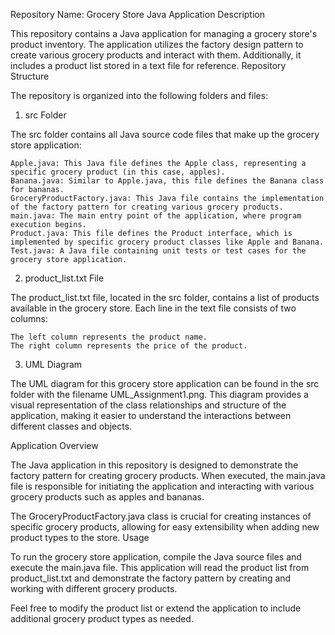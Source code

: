 Repository Name: Grocery Store Java Application
Description

This repository contains a Java application for managing a grocery store's product inventory. The application utilizes the factory design pattern to create various grocery products and interact with them. Additionally, it includes a product list stored in a text file for reference.
Repository Structure

The repository is organized into the following folders and files:
1. src Folder

The src folder contains all Java source code files that make up the grocery store application:

    Apple.java: This Java file defines the Apple class, representing a specific grocery product (in this case, apples).
    Banana.java: Similar to Apple.java, this file defines the Banana class for bananas.
    GroceryProductFactory.java: This Java file contains the implementation of the factory pattern for creating various grocery products.
    main.java: The main entry point of the application, where program execution begins.
    Product.java: This file defines the Product interface, which is implemented by specific grocery product classes like Apple and Banana.
    Test.java: A Java file containing unit tests or test cases for the grocery store application.

2. product_list.txt File

The product_list.txt file, located in the src folder, contains a list of products available in the grocery store. Each line in the text file consists of two columns:

    The left column represents the product name.
    The right column represents the price of the product.

3. UML Diagram

The UML diagram for this grocery store application can be found in the src folder with the filename UML_Assignment1.png. This diagram provides a visual representation of the class relationships and structure of the application, making it easier to understand the interactions between different classes and objects.

Application Overview

The Java application in this repository is designed to demonstrate the factory pattern for creating grocery products. When executed, the main.java file is responsible for initiating the application and interacting with various grocery products such as apples and bananas.

The GroceryProductFactory.java class is crucial for creating instances of specific grocery products, allowing for easy extensibility when adding new product types to the store.
Usage

To run the grocery store application, compile the Java source files and execute the main.java file. This application will read the product list from product_list.txt and demonstrate the factory pattern by creating and working with different grocery products.

Feel free to modify the product list or extend the application to include additional grocery product types as needed.
